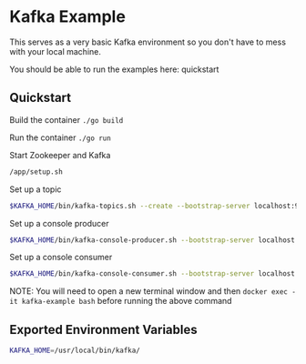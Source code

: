 # Kafka Example
This serves as a very basic Kafka environment so you don't have to mess with your local machine.

You should be able to run the examples here: quickstart

## Quickstart
Build the container
`./go build`

Run the container
`./go run`

Start Zookeeper and Kafka
```bash
/app/setup.sh
```

Set up a topic
```bash
$KAFKA_HOME/bin/kafka-topics.sh --create --bootstrap-server localhost:9092 --replication-factor 1 --partitions 1 --topic test
```

Set up a console producer
```bash
$KAFKA_HOME/bin/kafka-console-producer.sh --bootstrap-server localhost:9092 --topic test
```

Set up a console consumer
```bash
$KAFKA_HOME/bin/kafka-console-consumer.sh --bootstrap-server localhost:9092 --topic test --from-beginning
```
NOTE: You will need to open a new terminal window and then `docker exec -it kafka-example bash` before running the above command

## Exported Environment Variables
```bash
KAFKA_HOME=/usr/local/bin/kafka/
```
